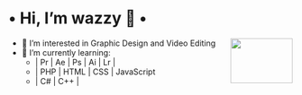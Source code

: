 <h1 align="left">
• Hi, I’m wazzy 💜 •
</h1>

<a href="https://discord.com/users/336217301999419403"> 
  <img src="https://user-images.githubusercontent.com/96985846/147880119-602f61af-f258-4ec9-9904-b7df28922015.png" align="right" width="110" height="80" />
</a>


- 🍇 I’m interested in Graphic Design and Video Editing
- 🔮 I’m currently learning:
  - | Pr | Ae | Ps | Ai | Lr | 
  - | PHP | HTML | CSS | JavaScript
  - | C# | C++ | 



